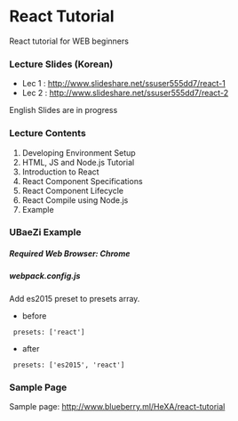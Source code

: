 # React Tutorial
React tutorial for WEB beginners

### Lecture Slides (Korean)

- Lec 1 : http://www.slideshare.net/ssuser555dd7/react-1
- Lec 2 : http://www.slideshare.net/ssuser555dd7/react-2

English Slides are in progress


### Lecture Contents
1. Developing Environment Setup
2. HTML, JS and Node.js Tutorial
3. Introduction to React
4. React Component Specifications
5. React Component Lifecycle
6. React Compile using Node.js
7. Example


### UBaeZi Example

##### Required Web Browser: Chrome
 
##### webpack.config.js
 
 Add es2015 preset to presets array.
 
 - before
 
 <code> presets: ['react'] </code>
 
 - after
 
 <code> presets: ['es2015', 'react'] </code>


### Sample Page

Sample page: http://www.blueberry.ml/HeXA/react-tutorial
